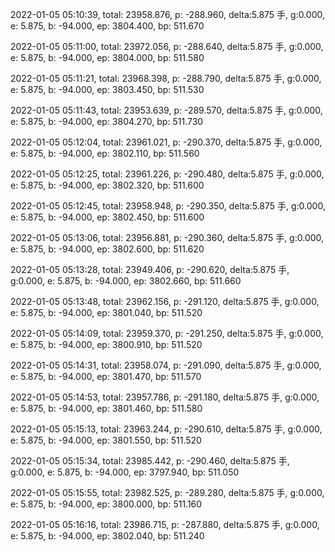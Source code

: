2022-01-05 05:10:39, total: 23958.876, p: -288.960, delta:5.875 手, g:0.000, e: 5.875, b: -94.000, ep: 3804.400, bp: 511.670

2022-01-05 05:11:00, total: 23972.056, p: -288.640, delta:5.875 手, g:0.000, e: 5.875, b: -94.000, ep: 3804.000, bp: 511.580

2022-01-05 05:11:21, total: 23968.398, p: -288.790, delta:5.875 手, g:0.000, e: 5.875, b: -94.000, ep: 3803.450, bp: 511.530

2022-01-05 05:11:43, total: 23953.639, p: -289.570, delta:5.875 手, g:0.000, e: 5.875, b: -94.000, ep: 3804.270, bp: 511.730

2022-01-05 05:12:04, total: 23961.021, p: -290.370, delta:5.875 手, g:0.000, e: 5.875, b: -94.000, ep: 3802.110, bp: 511.560

2022-01-05 05:12:25, total: 23961.226, p: -290.480, delta:5.875 手, g:0.000, e: 5.875, b: -94.000, ep: 3802.320, bp: 511.600

2022-01-05 05:12:45, total: 23958.948, p: -290.350, delta:5.875 手, g:0.000, e: 5.875, b: -94.000, ep: 3802.450, bp: 511.600

2022-01-05 05:13:06, total: 23956.881, p: -290.360, delta:5.875 手, g:0.000, e: 5.875, b: -94.000, ep: 3802.600, bp: 511.620

2022-01-05 05:13:28, total: 23949.406, p: -290.620, delta:5.875 手, g:0.000, e: 5.875, b: -94.000, ep: 3802.660, bp: 511.660

2022-01-05 05:13:48, total: 23962.156, p: -291.120, delta:5.875 手, g:0.000, e: 5.875, b: -94.000, ep: 3801.040, bp: 511.520

2022-01-05 05:14:09, total: 23959.370, p: -291.250, delta:5.875 手, g:0.000, e: 5.875, b: -94.000, ep: 3800.910, bp: 511.520

2022-01-05 05:14:31, total: 23958.074, p: -291.090, delta:5.875 手, g:0.000, e: 5.875, b: -94.000, ep: 3801.470, bp: 511.570

2022-01-05 05:14:53, total: 23957.786, p: -291.180, delta:5.875 手, g:0.000, e: 5.875, b: -94.000, ep: 3801.460, bp: 511.580

2022-01-05 05:15:13, total: 23963.244, p: -290.610, delta:5.875 手, g:0.000, e: 5.875, b: -94.000, ep: 3801.550, bp: 511.520

2022-01-05 05:15:34, total: 23985.442, p: -290.460, delta:5.875 手, g:0.000, e: 5.875, b: -94.000, ep: 3797.940, bp: 511.050

2022-01-05 05:15:55, total: 23982.525, p: -289.280, delta:5.875 手, g:0.000, e: 5.875, b: -94.000, ep: 3800.000, bp: 511.160

2022-01-05 05:16:16, total: 23986.715, p: -287.880, delta:5.875 手, g:0.000, e: 5.875, b: -94.000, ep: 3802.040, bp: 511.240
